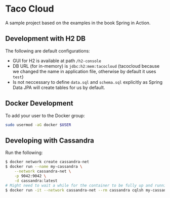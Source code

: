 # Taco Cloud

A sample project based on the examples in the book Spring in Action.

## Development with H2 DB

The following are default configurations:

- GUI for H2 is available at path `/h2-console`
- DB URL (for in-memory) is `jdbc:h2:mem:tacocloud` (tacocloud because we changed the name in application file, otherwise by default it uses `test`)
- Is not neccessary to define `data.sql` and `schema.sql` explicitly as Spring Data JPA will create tables for us by default.

## Docker Development

To add your user to the Docker group:

```sh
sudo usermod -aG docker $USER
```

## Developing with Cassandra

Run the following:

```sh
$ docker network create cassandra-net
$ docker run --name my-cassandra \
    --network cassandra-net \
    -p 9042:9042 \
    -d cassandra:latest
# Might need to wait a while for the container to be fully up and running
$ docker run -it --network cassandra-net --rm cassandra cqlsh my-cassandra
```